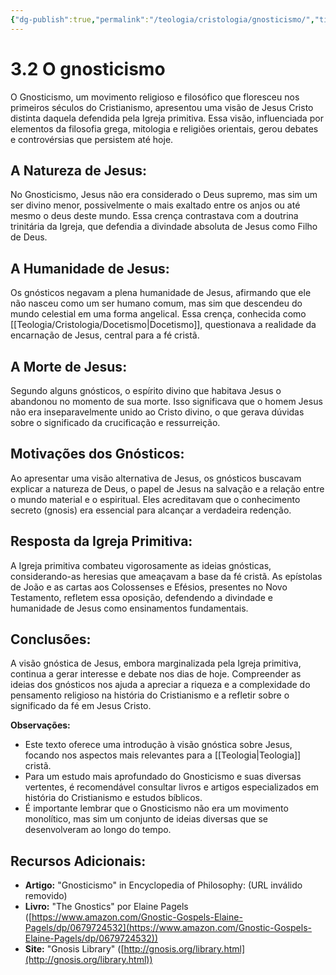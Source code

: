```yaml
---
{"dg-publish":true,"permalink":"/teologia/cristologia/gnosticismo/","title":"3.2 O Gnosticismo","metatags":{"description":"negavam a plena humanidade de Jesus, afirmando que ele não nasceu como um ser humano comum"},"tags":["Teologia","Cristologia","heresia"],"updated":"2025-02-04T20:50:33.401-03:00"}
---
```


# 3.2 O gnosticismo

O Gnosticismo, um movimento religioso e filosófico que floresceu nos primeiros séculos do Cristianismo, apresentou uma visão de Jesus Cristo distinta daquela defendida pela Igreja primitiva. Essa visão, influenciada por elementos da filosofia grega, mitologia e religiões orientais, gerou debates e controvérsias que persistem até hoje.

## **A Natureza de Jesus:**

No Gnosticismo, Jesus não era considerado o Deus supremo, mas sim um ser divino menor, possivelmente o mais exaltado entre os anjos ou até mesmo o deus deste mundo. Essa crença contrastava com a doutrina trinitária da Igreja, que defendia a divindade absoluta de Jesus como Filho de Deus.

## **A Humanidade de Jesus:**

Os gnósticos negavam a plena humanidade de Jesus, afirmando que ele não nasceu como um ser humano comum, mas sim que descendeu do mundo celestial em uma forma angelical. Essa crença, conhecida como [[Teologia/Cristologia/Docetismo\|Docetismo]], questionava a realidade da encarnação de Jesus, central para a fé cristã.

## **A Morte de Jesus:**

Segundo alguns gnósticos, o espírito divino que habitava Jesus o abandonou no momento de sua morte. Isso significava que o homem Jesus não era inseparavelmente unido ao Cristo divino, o que gerava dúvidas sobre o significado da crucificação e ressurreição.

## **Motivações dos Gnósticos:**

Ao apresentar uma visão alternativa de Jesus, os gnósticos buscavam explicar a natureza de Deus, o papel de Jesus na salvação e a relação entre o mundo material e o espiritual. Eles acreditavam que o conhecimento secreto (gnosis) era essencial para alcançar a verdadeira redenção.

## **Resposta da Igreja Primitiva:**

A Igreja primitiva combateu vigorosamente as ideias gnósticas, considerando-as heresias que ameaçavam a base da fé cristã. As epístolas de João e as cartas aos Colossenses e Efésios, presentes no Novo Testamento, refletem essa oposição, defendendo a divindade e humanidade de Jesus como ensinamentos fundamentais.

## **Conclusões:**

A visão gnóstica de Jesus, embora marginalizada pela Igreja primitiva, continua a gerar interesse e debate nos dias de hoje. Compreender as ideias dos gnósticos nos ajuda a apreciar a riqueza e a complexidade do pensamento religioso na história do Cristianismo e a refletir sobre o significado da fé em Jesus Cristo.

**Observações:**

- Este texto oferece uma introdução à visão gnóstica sobre Jesus, focando nos aspectos mais relevantes para a [[Teologia\|Teologia]] cristã.
- Para um estudo mais aprofundado do Gnosticismo e suas diversas vertentes, é recomendável consultar livros e artigos especializados em história do Cristianismo e estudos bíblicos.
- É importante lembrar que o Gnosticismo não era um movimento monolítico, mas sim um conjunto de ideias diversas que se desenvolveram ao longo do tempo.

## **Recursos Adicionais:**

- **Artigo:** "Gnosticismo" in Encyclopedia of Philosophy: (URL inválido removido)
- **Livro:** "The Gnostics" por Elaine Pagels ([https://www.amazon.com/Gnostic-Gospels-Elaine-Pagels/dp/0679724532](https://www.amazon.com/Gnostic-Gospels-Elaine-Pagels/dp/0679724532))
- **Site:** "Gnosis Library" ([http://gnosis.org/library.html](http://gnosis.org/library.html))

